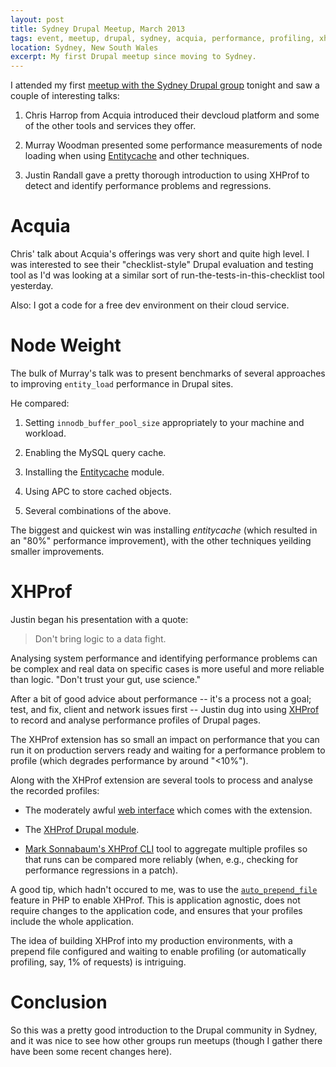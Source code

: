 ```yaml
---
layout: post
title: Sydney Drupal Meetup, March 2013
tags: event, meetup, drupal, sydney, acquia, performance, profiling, xhprof
location: Sydney, New South Wales
excerpt: My first Drupal meetup since moving to Sydney.
---
```


I attended my first [meetup with the Sydney Drupal group][1] tonight and saw a
couple of interesting talks:

1. Chris Harrop from Acquia introduced their devcloud platform and some of the
   other tools and services they offer.

2. Murray Woodman presented some performance measurements of node loading when
   using [Entitycache][2] and other techniques.

3. Justin Randall gave a pretty thorough introduction to using XHProf to detect
   and identify performance problems and regressions.

[1]: http://www.meetup.com/drupalsydney/events/78491452/
[2]: http://drupal.org/project/entitycache

Acquia
======

Chris' talk about Acquia's offerings was very short and quite high level. I was
interested to see their "checklist-style" Drupal evaluation and testing tool as
I'd was looking at a similar sort of run-the-tests-in-this-checklist tool
yesterday.

Also: I got a code for a free dev environment on their cloud service.

Node Weight
===========

The bulk of Murray's talk was to present benchmarks of several approaches to
improving `entity_load` performance in Drupal sites.

He compared:

1. Setting `innodb_buffer_pool_size` appropriately to your machine and
   workload.

2. Enabling the MySQL query cache.

3. Installing the [Entitycache][2] module.

4. Using APC to store cached objects.

5. Several combinations of the above.

The biggest and quickest win was installing *entitycache* (which resulted in an
"80%" performance improvement), with the other techniques yeilding smaller
improvements.

XHProf
======

Justin began his presentation with a quote:

> Don't bring logic to a data fight.

Analysing system performance and identifying performance problems can be
complex and real data on specific cases is more useful and more reliable than
logic. "Don't trust your gut, use science."

After a bit of good advice about performance -- it's a process not a goal;
test, and fix, client and network issues first -- Justin dug into using
[XHProf][3] to record and analyse performance profiles of Drupal pages.

[3]: https://github.com/facebook/xhprof

The XHProf extension has so small an impact on performance that you can run
it on production servers ready and waiting for a performance problem to
profile (which degrades performance by around "<10%").

Along with the XHProf extension are several tools to process and analyse the
recorded profiles:

- The moderately awful [web interface][4] which comes with the extension.

- The [XHProf Drupal module][5].

- [Mark Sonnabaum's XHProf CLI][6] tool to aggregate multiple profiles so that
  runs can be compared more reliably (when, e.g., checking for performance
  regressions in a patch).

[4]: https://github.com/facebook/xhprof/tree/master/xhprof_html
[5]: http://drupal.org/project/xhprof
[6]: https://github.com/msonnabaum/XHProfCLI

A good tip, which hadn't occured to me, was to use the [`auto_prepend_file`][7]
feature in PHP to enable XHProf. This is application agnostic, does not require
changes to the application code, and ensures that your profiles include the
whole application.

[7]: http://php.net/auto-prepend-file

The idea of building XHProf into my production environments, with a prepend
file configured and waiting to enable profiling (or automatically profiling,
say, 1% of requests) is intriguing.

Conclusion
==========

So this was a pretty good introduction to the Drupal community in Sydney, and
it was nice to see how other groups run meetups (though I gather there have
been some recent changes here).
